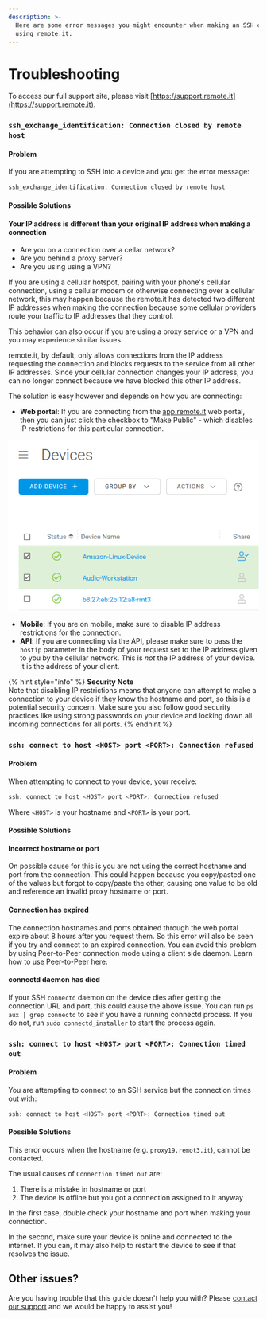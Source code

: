 ```yaml
---
description: >-
  Here are some error messages you might encounter when making an SSH connection
  using remote.it.
---
```


# Troubleshooting

To access our full support site, please visit [https://support.remote.it](https://support.remote.it).

### `ssh_exchange_identification: Connection closed by remote host`

#### Problem

If you are attempting to SSH into a device and you get the error message:

```bash
ssh_exchange_identification: Connection closed by remote host
```

#### Possible Solutions

#### Your IP address is different than your original IP address when making a connection

* Are you on a connection over a cellar network?
* Are you behind a proxy server?
* Are you using using a VPN?

If you are using a cellular hotspot, pairing with your phone's cellular connection, using a cellular modem or otherwise connecting over a cellular network, this may happen because the remote.it has detected two different IP addresses when making the connection because some cellular providers route your traffic to IP addresses that they control.

This behavior can also occur if you are using a proxy service or a VPN and you may experience similar issues.

remote.it, by default, only allows connections from the IP address requesting the connection and blocks requests to the service from all other IP addresses. Since your cellular connection changes your IP address, you can no longer connect because we have blocked this other IP address.

The solution is easy however and depends on how you are connecting:

* **Web portal**: If you are connecting from the [app.remote.it](https://app.remote.it) web portal, then you can just click the checkbox to "Make Public" - which disables IP restrictions for this particular connection.

![](.gitbook/assets/image%20%28162%29.png)

* **Mobile**: If you are on mobile, make sure to disable IP address restrictions for the connection.
* **API**: If you are connecting via the API, please make sure to pass the `hostip` parameter in the body of your request set to the IP address given to you by the cellular network. This is _not_ the IP address of your device.  It is the address of your client.

{% hint style="info" %}
**Security Note**  
Note that disabling IP restrictions means that anyone can attempt to make a connection to your device if they know the hostname and port, so this is a potential security concern. Make sure you also follow good security practices like using strong passwords on your device and locking down all incoming connections for all ports.
{% endhint %}

### `ssh: connect to host <HOST> port <PORT>: Connection refused`

#### Problem

When attempting to connect to your device, your receive:

```bash
ssh: connect to host <HOST> port <PORT>: Connection refused
```

Where `<HOST>` is your hostname and `<PORT>` is your port.

#### Possible Solutions

#### Incorrect hostname or port

On possible cause for this is you are not using the correct hostname and port from the connection. This could happen because you copy/pasted one of the values but forgot to copy/paste the other, causing one value to be old and reference an invalid proxy hostname or port.

#### Connection has expired

The connection hostnames and ports obtained through the web portal expire about 8 hours after you request them. So this error will also be seen if you try and connect to an expired connection. You can avoid this problem by using Peer-to-Peer connection mode using a client side daemon. Learn how to use Peer-to-Peer here:

#### connectd daemon has died

If your SSH `connectd` daemon on the device dies after getting the connection URL and port, this could cause the above issue. You can run `ps aux | grep connectd` to see if you have a running connectd process. If you do not, run `sudo connectd_installer` to start the process again.

### `ssh: connect to host <HOST> port <PORT>: Connection timed out`

#### Problem

You are attempting to connect to an SSH service but the connection times out with:

```bash
ssh: connect to host <HOST> port <PORT>: Connection timed out
```

#### Possible Solutions

This error occurs when the hostname \(e.g. `proxy19.remot3.it`\), cannot be contacted. 

The usual causes of `Connection timed out` are:

1. There is a mistake in hostname or port
2. The device is offline but you got a connection assigned to it anyway

In the first case, double check your hostname and port when making your connection.

In the second, make sure your device is online and connected to the internet. If you can, it may also help to restart the device to see if that resolves the issue.

## Other issues?

Are you having trouble that this guide doesn't help you with? Please [contact our support](https://remot3it.zendesk.com) and we would be happy to assist you!



